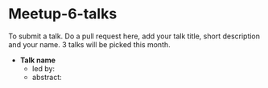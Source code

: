# Meetup-6-talks

To submit a talk. Do a pull request here, add your talk title, short description and your name. 3 talks will be picked this month.

- __Talk name__
  - led by: 
  - abstract: 